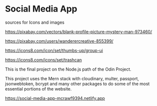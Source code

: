 # Social Media App

sources for Icons and images

https://pixabay.com/vectors/blank-profile-picture-mystery-man-973460/

https://pixabay.com/users/wanderercreative-855399/

https://icons8.com/icon/set/thumbs-up/group-ui

https://icons8.com/icons/set/trashcan

This is the final project on the Node.js path of the Odin Project.

This project uses the Mern stack with cloudinary, multer, passport, jsonwebtoken, bcrypt and many other packages to do some of the most essential portions of the website.

https://social-media-app-mcrawf9394.netlify.app
